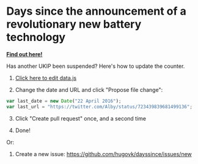 # Days since the announcement of a revolutionary new battery technology

[**Find out here!**](https://hugovk.github.io/dayssince/theannouncementofarevolutionarynewbatterytechnology/)

Has another UKIP been suspended? Here's how to update the counter.

1. [Click here to edit data.js](https://github.com/hugovk/dayssince/theannouncementofarevolutionarynewbatterytechnology/edit/gh-pages/data.js)

2. Change the date and URL and click "Propose file change":
  ```javascript
var last_date = new Date("22 April 2016");
var last_url = "https://twitter.com/Alby/status/723439839681499136";
  ```

3. Click "Create pull request" once, and a second time

4. Done!

Or:

1. Create a new issue: https://github.com/hugovk/dayssince/issues/new
